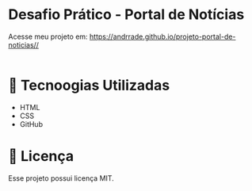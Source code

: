 # Desafio Prático - Portal de Notícias
Acesse meu projeto em: <a href="https://andrrade.github.io/projeto-portal-de-noticias/" target="_blank">https://andrrade.github.io/projeto-portal-de-noticias//</a>
<br><br>

# 🚀 Tecnoogias Utilizadas

- HTML
- CSS
- GitHub

# 📝 Licença

Esse projeto possui licença MIT.

